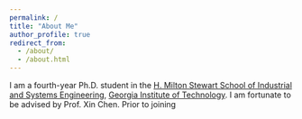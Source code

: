 ```yaml
---
permalink: /
title: "About Me"
author_profile: true
redirect_from: 
  - /about/
  - /about.html
---
```


 I am a fourth-year Ph.D. student in the [H. Milton Stewart School of Industrial and Systems Engineering](https://www.isye.gatech.edu/), [Georgia Institute of Technology](https://www.gatech.edu/). I am fortunate to be advised by Prof. Xin Chen. Prior to joining 
